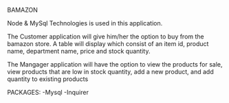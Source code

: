 BAMAZON

Node & MySql Technologies is used in this application.

The Customer application will give him/her the option to buy from the bamazon store. A table will display which consist of an item id, product name, department name, price and stock quantity.

The Mangager application will have the option to view the products for sale, view products that are low in stock quantity, add a new product, and add quantity to existing products

PACKAGES:
-Mysql
-Inquirer

